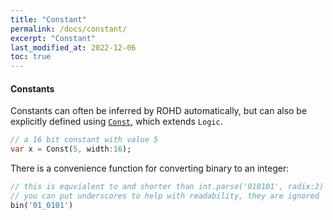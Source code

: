 ```yaml
---
title: "Constant"
permalink: /docs/constant/
excerpt: "Constant"
last_modified_at: 2022-12-06
toc: true
---
```


#### Constants
Constants can often be inferred by ROHD automatically, but can also be explicitly defined using [`Const`](https://intel.github.io/rohd/api/rohd/Const-class.html), which extends `Logic`.

```dart
// a 16 bit constant with value 5
var x = Const(5, width:16);
```

There is a convenience function for converting binary to an integer:
```dart
// this is equvialent to and shorter than int.parse('010101', radix:2)
// you can put underscores to help with readability, they are ignored
bin('01_0101')
```